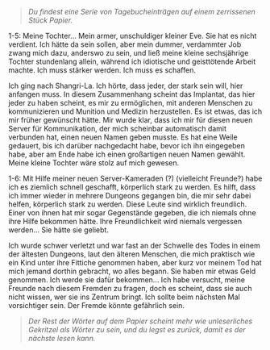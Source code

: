 > *Du findest eine Serie von Tagebucheinträgen auf einem zerrissenen Stück Papier.*

1-5: Meine Tochter... Mein armer, unschuldiger kleiner Eve. Sie hat es nicht verdient. Ich hätte da sein sollen, aber mein dummer, verdammter Job zwang mich dazu, anderswo zu sein, und ließ meine kleine sechsjährige Tochter stundenlang allein, während ich idiotische und geisttötende Arbeit machte. Ich muss stärker werden. Ich muss es schaffen.

Ich ging nach Shangri-La. Ich hörte, dass jeder, der stark sein will, hier anfangen muss. In diesem Zusammenhang scheint das Implantat, das hier jeder zu haben scheint, es mir zu ermöglichen, mit anderen Menschen zu kommunizieren und Munition und Medizin herzustellen. Es ist etwas, das ich mir früher gewünscht hätte. Mir wurde klar, dass ich mir für diesen neuen Server für Kommunikation, der mich scheinbar automatisch damit verbunden hat, einen neuen Namen geben musste. Es hat eine Weile gedauert, bis ich darüber nachgedacht habe, bevor ich ihn eingegeben habe, aber am Ende habe ich einen großartigen neuen Namen gewählt. Meine kleine Tochter wäre stolz auf mich gewesen.

1-6: Mit Hilfe meiner neuen Server-Kameraden (?) (vielleicht Freunde?) habe ich es ziemlich schnell geschafft, körperlich stark zu werden. Es hilft, dass ich immer wieder in mehrere Dungeons gegangen bin, die mir sehr dabei helfen, körperlich stark zu werden. Diese Leute sind wirklich freundlich. Einer von ihnen hat mir sogar Gegenstände gegeben, die ich niemals ohne ihre Hilfe bekommen hätte. Ihre Freundlichkeit wird niemals vergessen werden... Sie hätte sie geliebt.

Ich wurde schwer verletzt und war fast an der Schwelle des Todes in einem der ältesten Dungeons, laut den älteren Menschen, die mich praktisch wie ein Kind unter ihre Fittiche genommen haben, aber kurz vor meinem Tod hat mich jemand dorthin gebracht, wo alles begann. Sie haben mir etwas Geld genommen. Ich werde sie dafür bekommen... Ich habe versucht, meine Freunde nach diesem Fremden zu fragen, doch es scheint, dass sie auch nicht wissen, wer sie ins Zentrum bringt. Ich sollte beim nächsten Mal vorsichtiger sein. Der Fremde könnte gefährlich sein.

> *Der Rest der Wörter auf dem Papier scheint mehr wie unleserliches Gekritzel als Wörter zu sein, und du legst es zurück, damit es der nächste lesen kann.*
